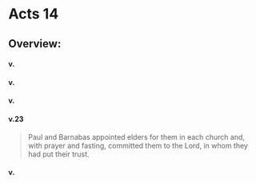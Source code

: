 # Acts 14

## Overview:


#### v.
>

#### v.
>

#### v.
>

#### v.23
>Paul and Barnabas appointed elders for them in each church and, with prayer and fasting, committed them to the Lord, in whom they had put their trust.

#### v.
>
